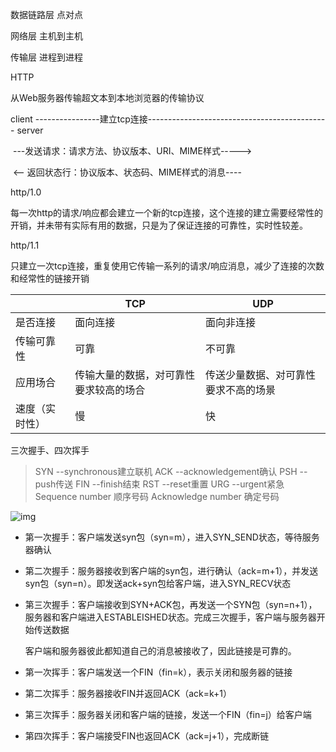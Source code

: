 数据链路层  点对点

网络层   主机到主机

传输层 进程到进程



HTTP

从Web服务器传输超文本到本地浏览器的传输协议

client           ----------------建立tcp连接---------------------------------------------    server

​                    ---发送请求：请求方法、协议版本、URI、MIME样式----->

​				    <-- 返回状态行：协议版本、状态码、MIME样式的消息---- 

http/1.0 

   每一次http的请求/响应都会建立一个新的tcp连接，这个连接的建立需要经常性的开销，并未带有实际有用的数据，只是为了保证连接的可靠性，实时性较差。

http/1.1

​	只建立一次tcp连接，重复使用它传输一系列的请求/响应消息，减少了连接的次数和经常性的链接开销

|                | TCP                                    | UDP                                  |
| -------------- | -------------------------------------- | ------------------------------------ |
| 是否连接       | 面向连接                               | 面向非连接                           |
| 传输可靠性     | 可靠                                   | 不可靠                               |
| 应用场合       | 传输大量的数据，对可靠性要求较高的场合 | 传送少量数据、对可靠性要求不高的场景 |
| 速度（实时性） | 慢                                     | 快                                   |

三次握手、四次挥手

>SYN --synchronous建立联机
>ACK --acknowledgement确认
>PSH --push传送
>FIN --finish结束
>RST --reset重置
>URG --urgent紧急
>Sequence number 顺序号码
>Acknowledge number 确定号码

![img](D:\myself\springboot-example\文档\typora\images\network01.png)

- 第一次握手：客户端发送syn包（syn=m），进入SYN_SEND状态，等待服务器确认
- 第二次握手：服务器接收到客户端的syn包，进行确认（ack=m+1），并发送syn包（syn=n）。即发送ack+syn包给客户端，进入SYN_RECV状态
- 第三次握手：客户端接收到SYN+ACK包，再发送一个SYN包（syn=n+1），服务器和客户端进入ESTABLEISHED状态。完成三次握手，客户端与服务器开始传送数据

  客户端和服务器彼此都知道自己的消息被接收了，因此链接是可靠的。

- 第一次挥手：客户端发送一个FIN（fin=k），表示关闭和服务器的链接
- 第二次挥手：服务器接收FIN并返回ACK（ack=k+1）
- 第三次挥手：服务器关闭和客户端的链接，发送一个FIN（fin=j）给客户端
- 第四次挥手：客户端接受FIN也返回ACK（ack=j+1），完成断链